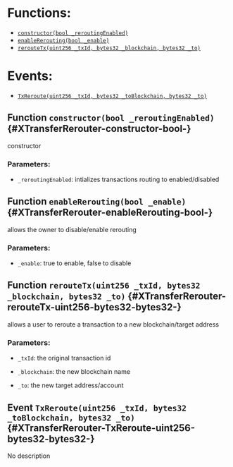 

# Functions:
- [`constructor(bool _reroutingEnabled)`](#XTransferRerouter-constructor-bool-)
- [`enableRerouting(bool _enable)`](#XTransferRerouter-enableRerouting-bool-)
- [`rerouteTx(uint256 _txId, bytes32 _blockchain, bytes32 _to)`](#XTransferRerouter-rerouteTx-uint256-bytes32-bytes32-)

# Events:
- [`TxReroute(uint256 _txId, bytes32 _toBlockchain, bytes32 _to)`](#XTransferRerouter-TxReroute-uint256-bytes32-bytes32-)

## Function `constructor(bool _reroutingEnabled)` {#XTransferRerouter-constructor-bool-}
constructor

### Parameters:
- `_reroutingEnabled`:    intializes transactions routing to enabled/disabled   
## Function `enableRerouting(bool _enable)` {#XTransferRerouter-enableRerouting-bool-}
allows the owner to disable/enable rerouting

### Parameters:
- `_enable`:     true to enable, false to disable
## Function `rerouteTx(uint256 _txId, bytes32 _blockchain, bytes32 _to)` {#XTransferRerouter-rerouteTx-uint256-bytes32-bytes32-}
   allows a user to reroute a transaction to a new blockchain/target address

### Parameters:
- `_txId`:        the original transaction id

- `_blockchain`:  the new blockchain name

- `_to`:          the new target address/account

## Event `TxReroute(uint256 _txId, bytes32 _toBlockchain, bytes32 _to)` {#XTransferRerouter-TxReroute-uint256-bytes32-bytes32-}
No description
